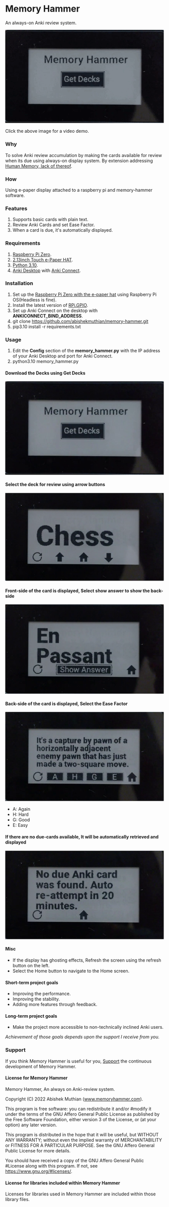 # Memory Hammer
An always-on Anki review system.

[![Memory Hammer Demo](demo/demo.gif)](https://youtu.be/z_lqukQbDCg)

Click the above image for a video demo.

### Why
To solve Anki review accumulation by making the cards available for review when its due using always-on display system. By extension addressing [Human Memory, lack of thereof](https://needgap.com/problems/41-human-memory-lack-of-thereof-psychology-neuroscience).

### How
Using e-paper display attached to a raspberry pi and memory-hammer software.

### Features
1. Supports basic cards with plain text.
2. Review Anki Cards and set Ease Factor.
3. When a card is due, it's automatically displayed.

### Requirements
1. [Raspberry Pi Zero](https://www.raspberrypi.com/products/raspberry-pi-zero/).
2. [2.13inch Touch e-Paper HAT](https://www.waveshare.com/2.13inch-Touch-e-Paper-HAT-with-case.htm).
3. [Python 3.10](https://raw.githubusercontent.com/tvdsluijs/sh-python-installer/main/python.sh).
4. [Anki Desktop](https://apps.ankiweb.net/) with [Anki Connect](https://foosoft.net/projects/anki-connect/).

### Installation
1. Set up the [Raspberry Pi Zero with the e-paper hat](https://www.waveshare.com/wiki/2.13inch_Touch_e-Paper_HAT#Enable_SPI_interface) using Raspberry Pi OS(Headless is fine).
2. Install the latest version of [RPi.GPIO](https://sourceforge.net/p/raspberry-gpio-python/wiki/install/).
3. Set up Anki Connect on the desktop with **ANKICONNECT_BIND_ADDRESS**.
4. git clone https://github.com/abishekmuthian/memory-hammer.git
5. pip3.10 install -r requirements.txt

### Usage
1. Edit the **Config** section of the **memory_hammer.py** with the IP address of your Anki Desktop and port for Anki Connect.
2. python3.10 memory_hammer.py

#### Download the Decks using Get Decks
![Download the decks](demo/download-decks.png)

#### Select the deck for review using arrow buttons
![Select the deck for review](demo/select-deck.png)

#### Front-side of the card is displayed, Select show answer to show the back-side
![Front side of the card is displayed](demo/front-side-card.png)

#### Back-side of the card is displayed, Select the Ease Factor
![Back side of the card is displayed](demo/back-side-card.png)
+ A: Again
+ H: Hard
+ G: Good
+ E: Easy

#### If there are no due-cards available, It will be automatically retrieved and displayed
![No due cards](demo/no-due-card.png)

#### Misc
+ If the display has ghosting effects, Refresh the screen using the refresh button on the left.
+ Select the Home button to navigate to the Home screen.

#### Short-term project goals
+ Improving the performance.
+ Improving the stability.
+ Adding more features through feedback.

#### Long-term project goals
+ Make the project more accessible to non-technically inclined Anki users.

*Achievement of those goals depends upon the support I receive from you.*

### Support
If you think Memory Hammer is useful for you, [Support](https://buy.stripe.com/9AQ4k68AEcd7cBWcNm) the continuous development of Memory Hammer.

#### License for Memory Hammer
Memory Hammer, An always on Anki-review system.

Copyright (C) 2022  Abishek Muthian (www.memoryhammer.com).

This program is free software: you can redistribute it and/or #modify
it under the terms of the GNU Affero General Public License as
published by the Free Software Foundation, either version 3 of the
License, or (at your option) any later version.

This program is distributed in the hope that it will be useful,
but WITHOUT ANY WARRANTY; without even the implied warranty of
MERCHANTABILITY or FITNESS FOR A PARTICULAR PURPOSE.  See the
GNU Affero General Public License for more details.

You should have received a copy of the GNU Affero General Public #License
along with this program.  If not, see <https://www.gnu.org/#licenses/>.

#### License for libraries included within Memory Hammer

Licenses for libraries used in Memory Hammer are included within those library files.
